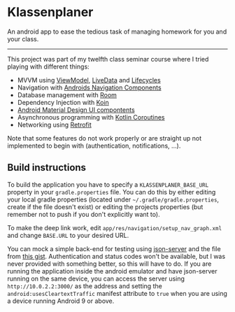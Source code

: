 # Klassenplaner

An android app to ease the tedious task of managing homework for you and your class.

------

This project was part of my twelfth class seminar course where I tried playing with different things:

- MVVM using [ViewModel](https://developer.android.com/topic/libraries/architecture/viewmodel), [LiveData](https://developer.android.com/topic/libraries/architecture/livedata) and [Lifecycles](https://developer.android.com/topic/libraries/architecture/lifecycle)
- Navigation with [Androids Navigation Components](https://developer.android.com/topic/libraries/architecture/navigation.html)
- Database management with [Room](https://developer.android.com/topic/libraries/architecture/room)
- Dependency Injection with [Koin](https://github.com/InsertKoinIO/koin)
- [Android Material Design UI compontents](https://github.com/material-components/material-components-android)
- Asynchronous programming with [Kotlin Coroutines](https://kotlinlang.org/docs/reference/coroutines-overview.html)
- Networking using [Retrofit](https://square.github.io/retrofit/)

Note that some features do not work properly or are straight up not implemented to begin with (authentication, notifications, …).

## Build instructions

To build the application you have to specify a `KLASSENPLANER_BASE_URL` property in your `gradle.properties` file. You can do this by either editing your local gradle properties (located under `~/.gradle/gradle.properties`, create if the file doesn't exist) or editing the projects properties (but remember not to push if you don't explicitly want to).

To make the deep link work, edit `app/res/navigation/setup_nav_graph.xml` and change `BASE.URL` to your desired URL. 

You can mock a simple back-end for testing using [json-server](https://github.com/typicode/json-server) and the file from [this gist](https://gist.github.com/jonas-haeusler/ceea897c25c1c117eb57c9e3c3402105). Authentication and status codes won't be available, but I was never provided with something better, so this will have to do. If you are running the application inside the android emulator and have json-server running on the same device, you can access the server using `http://10.0.2.2:3000/` as the address and setting the `android:usesCleartextTraffic` manifest attribute to `true` when you are using a device running Android 9 or above.
